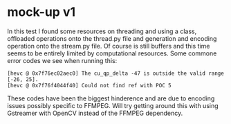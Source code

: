 # mock-up v1
In this test I found some resources on threading and using a 
class, offloaded operations onto the thread.py file and generation
and encoding operation onto the stream.py file. Of course is still 
buffers and this time seems to be entirely limited by computational 
resources. Some commone error codes we see when running this:
```
[hevc @ 0x7f76ec02aec0] The cu_qp_delta -47 is outside the valid range [-26, 25].
[hevc @ 0x7f76f4044f40] Could not find ref with POC 5
```
These codes have been the biggest hinderence and are due to encoding issues
possibly specific to FFMPEG. Will try getting around this with using 
Gstreamer with OpenCV instead of the FFMPEG dependency.



